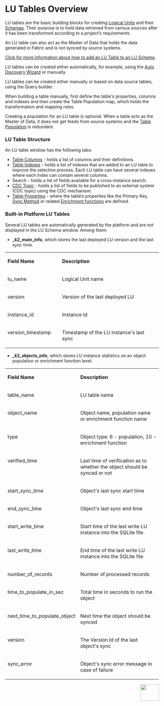 # LU Tables Overview

LU tables are the basic building blocks for creating [Logical Units](/articles/03_logical_units/01_LU_overview.md) and their [Schemas](/articles/03_logical_units/03_LU_schema_window.md). 
Their purpose is to hold data retrieved from various sources after it has been transformed according to a project’s requirements.

An LU table can also act as the Master of Data that holds the data generated in Fabric and is not synced by source systems.

[Click for more information about how to add an LU Table to an LU Schema](/articles/03_logical_units/09_add_table_to_a_schema.md). 

<studio>LU tables can be created either automatically, for example, using the [Auto Discovery Wizard](/articles/03_logical_units/06_auto_discovery_wizard.md) or manually. </studio>

<web>LU tables can be created either manually or based on data source tables, using the Query builder.</web>

When building a table manually, first define the table's properties, columns and indexes and then create the Table Population map, which holds the transformation and mapping rules.

Creating a population for an LU table is optional. When a table acts as the Master of Data, it does not get feeds from source systems and the [Table Population](/articles/07_table_population/01_table_population_overview.md) is redundant.  


### LU Table Structure
An LU table window has the following tabs:
*	[Table Columns](/articles/06_LU_tables/02_create_an_LU_table.md) - holds a list of columns and their definitions.
*	[Table Indexes](/articles/06_LU_tables/03_table_indexes.md#index-definition) - holds a list of indexes that are added to an LU table to improve the selection process. Each LU table can have several indexes where each index can contain several columns.
*	Search - holds a list of fields available for a cross-instance search.
*	[CDC Topic](/articles/18_fabric_cdc/05_cdc_consumers_implementation.md) - holds a list of fields to be published to an external system (CDC topic) using the CDC mechanism.
*	[Table Properties](/articles/06_LU_tables/04_table_properties.md) - where the table’s properties like the Primary Key, [Sync Method](/articles/14_sync_LU_instance/04_sync_methods.md) or related [Enrichment functions](/articles/10_enrichment_function/01_enrichment_function_overview.md) are defined. 

### Built-in Platform LU Tables
Several LU tables are automatically generated by the platform and are not displayed in the LU Schema window. Among them:

-  **_k2_main_info**, which stores the last deployed LU version and the last sync time.

  <table width="900pxl">
  <tbody>
  <tr>
  <td width="200pxl" valign="top" >
   <p><strong>Field Name</strong></p>
  </td>
  <td width="700pxl" valign="top" >
  <p><strong>Description</strong></p>
  </td>
  </tr>
  <tr>
  <td  width="200pxl" valign="top">
  <p>lu_name</p>
  </td>
  <td width="700pxl" valign="top"> 
   <p>Logical Unit name</p>
  </td>
  </tr>
  <tr>
  <td width="200pxl" valign="top">
  <p>version</p>
  </td>
  <td width="700pxl" valign="top">
   <p>Version of the last deployed LU</p>
   </td>
  </tr>
  <tr>
  <td width="200pxl" valign="top">
  <p>instance_id</p></td>
  <td width="700pxl" valign="top">
  <p>Instance Id</p>
  </td>
  </tr>
  <tr>
  <tr>
  <td  width="200pxl" valign="top">
  <p>version_timestamp</p>
  </td>
  <td width="700pxl" valign="top"> 
   <p>Timestamp of the LU instance's last sync</p>
  </td>
  </tr>
  </table>



-  **_k2_objects_info**, which stores LU instance statistics on an object population or enrichment function level.

  <table width="900pxl">
  <tbody>
  <tr>
  <td width="200pxl" valign="top" >
   <p><strong>Field Name</strong></p>
  </td>
  <td width="700pxl" valign="top" >
  <p><strong>Description</strong></p>
  </td>
  </tr>
  <tr>
  <td  width="200pxl" valign="top">
  <p>table_name</p>
  </td>
  <td width="700pxl" valign="top"> 
   <p>LU table name</p>
  </td>
  </tr>
  <tr>
  <td width="200pxl" valign="top">
  <p>object_name</p>
  </td>
  <td width="700pxl" valign="top">
   <p>Object name, population name or enrichment function name</p>
   </td>
  </tr>
  <tr>
  <td width="200pxl" valign="top">
  <p>type</p></td>
  <td width="700pxl" valign="top">
  <p>Object type: 6 - population, 10 - enrichment function</p>
  </td>
  </tr>
  <tr>
  <tr>
  <td  width="200pxl" valign="top">
  <p>verified_time</p>
  </td>
  <td width="700pxl" valign="top"> 
   <p>Last time of verification as to whether the object should be synced or not</p>
  </td>
  </tr>
  <tr>
  <td  width="200pxl" valign="top">
  <p>start_sync_time</p>
  </td>
  <td width="700pxl" valign="top"> 
   <p>Object's last sync start time</p>
  </td>
  </tr>  
  <tr>
  <td  width="200pxl" valign="top">
  <p>end_sync_time</p>
  </td>
  <td width="700pxl" valign="top"> 
   <p>Object's last sync end time</p>
  </td>
  </tr>
  <tr>
  <td  width="200pxl" valign="top">
  <p>start_write_time</p>
  </td>
  <td width="700pxl" valign="top"> 
   <p>Start time of the last write LU instance into the SQLite file</p>
  </td>
  </tr>
  <tr>
  <td  width="200pxl" valign="top">
  <p>last_write_time</p>
  </td>
  <td width="700pxl" valign="top"> 
   <p>End time of the last write LU instance into the SQLite file</p>
  </td>
  </tr>
  <tr>
  <td  width="200pxl" valign="top">
  <p>number_of_records</p>
  </td>
  <td width="700pxl" valign="top"> 
   <p>Number of processed records</p>
  </td>
  <tr>
  <td  width="200pxl" valign="top">
  <p>time_to_populate_in_sec</p>
  </td>
  <td width="700pxl" valign="top"> 
   <p>Total time in seconds to run the object</p>
  </td>
  </tr>
  </tr>
  <tr>
  <td  width="200pxl" valign="top">
  <p>next_time_to_populate_object</p>
  </td>
  <td width="700pxl" valign="top"> 
   <p>Next time the object should be synced</p>
  </td>
  </tr>
  <tr>
  <td  width="200pxl" valign="top">
  <p>version</p>
  </td>
  <td width="700pxl" valign="top"> 
   <p>The Version Id of the last object's sync</p>
  </td>
  <tr>
  <td  width="200pxl" valign="top">
  <p>sync_error</p>
  </td>
  <td width="700pxl" valign="top"> 
   <p>Object's sync error message in case of failure</p>
  </td>
  </tr>
  </tr>
  </table>
  
  

[<img align="right" width="60" height="54" src="/articles/images/Next.png">](/articles/06_LU_tables/02_create_an_LU_table.md)
